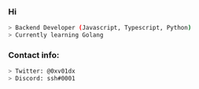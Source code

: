 ### Hi

```bash
> Backend Developer (Javascript, Typescript, Python)
> Currently learning Golang
```

### Contact info:
```bash
> Twitter: @0xv01dx
> Discord: ssh#0001
```
